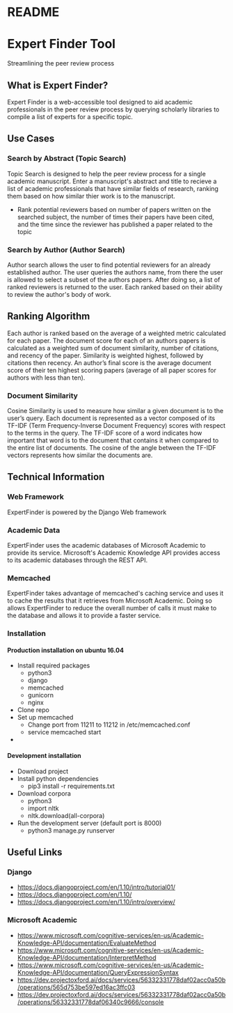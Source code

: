 # README #

# Expert Finder Tool #
Streamlining the peer review process

## What is Expert Finder? ##
Expert Finder is a web-accessible tool designed to aid academic 
professionals in the peer review process by querying scholarly libraries 
to compile a list of experts for a specific topic.

## Use Cases ##
### Search by Abstract (Topic Search) ###
Topic Search is designed to help the peer review process for a single academic manuscript. Enter a manuscript's abstract and title to recieve a list of academic professionals that have similar fields of research, ranking them based on how similar thier work is to the manuscript. 
* Rank potential reviewers based on number of papers written on the searched subject,
    the number of times their papers have been cited,
    and the time since the reviewer has published a paper related to the topic

### Search by Author (Author Search) ###
Author search allows the user to find potential reviewers for an already established author. The user queries the authors name, from there the user is allowed to select a subset of the authors papers. After doing so, a list of ranked reviewers is returned to the user. Each ranked based on their ability to review the author's body of work.

## Ranking Algorithm ##
Each author is ranked based on the average of a weighted metric calculated for each paper. The document score for each of an authors papers is calculated as a weighted sum of document similarity, number of citations, and recency of the paper. Similarity is weighted highest, followed by citations then recency. An author’s final score is the average document score of their ten highest scoring papers (average of all paper scores for authors with less than ten).

### Document Similarity ###
Cosine Similarity is used to measure how similar a given document is to the user’s query. Each document is represented as a vector composed of its TF-IDF (Term Frequency-Inverse Document Frequency) scores with respect to the terms in the query. The TF-IDF score of a word indicates how important that word is to the document that contains it when compared to the entire list of documents. The cosine of the angle between the TF-IDF vectors represents how similar the documents are. 

## Technical Information ##
### Web Framework ###
ExpertFinder is powered by the Django Web framework

### Academic Data ###
ExpertFinder uses the academic databases of Microsoft Academic to provide its service. Microsoft's Academic Knowledge API provides access to its academic databases through the REST API. 

### Memcached ###
ExpertFinder takes advantage of memcached's caching service and uses it to cache the results that it retrieves from Microsoft Academic. Doing so allows ExpertFinder to reduce the overall number of calls it must make to the database and allows it to provide a faster service.

### Installation ###
#### Production installation on ubuntu 16.04 ####
* Install required packages 
    * python3
    * django
    * memcached
    * gunicorn
    * nginx
* Clone repo
* Set up memcached
    * Change port from 11211 to 11212 in /etc/memcached.conf
    * service memcached start
* 

#### Development installation ####
* Download project
* Install python dependencies
    * pip3 install -r requirements.txt
* Download corpora
    * python3
    * import nltk
    * nltk.download(all-corpora)
* Run the development server (default port is 8000)
    * python3 manage.py runserver

## Useful Links ##

### Django ###
* https://docs.djangoproject.com/en/1.10/intro/tutorial01/
* https://docs.djangoproject.com/en/1.10/
* https://docs.djangoproject.com/en/1.10/intro/overview/

### Microsoft Academic ###
* https://www.microsoft.com/cognitive-services/en-us/Academic-Knowledge-API/documentation/EvaluateMethod
* https://www.microsoft.com/cognitive-services/en-us/Academic-Knowledge-API/documentation/InterpretMethod
* https://www.microsoft.com/cognitive-services/en-us/Academic-Knowledge-API/documentation/QueryExpressionSyntax
* https://dev.projectoxford.ai/docs/services/56332331778daf02acc0a50b/operations/565d753be597ed16ac3ffc03
* https://dev.projectoxford.ai/docs/services/56332331778daf02acc0a50b/operations/56332331778daf06340c9666/console